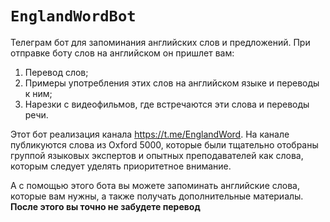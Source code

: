 # `EnglandWordBot`

Телеграм бот для запоминания английских слов и предложений. При отправке боту слов на английском он пришлет вам:
1. Перевод слов;
2. Примеры употребления этих слов на английском языке и переводы к ним;
3. Нарезки с видеофильмов, где встречаются эти слова и переводы речи.

Этот бот реализация канала https://t.me/EnglandWord. На канале публикуются слова из Oxford 5000, которые были тщательно отобраны группой языковых экспертов и опытных преподавателей как слова, которым следует уделять приоритетное внимание.

А с помощью этого бота вы можете запоминать английские слова, которые вам нужны, а также получать дополнительные материалы. **После этого вы точно не забудете перевод**

